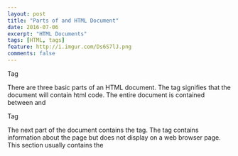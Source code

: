 ```yaml
---
layout: post
title: "Parts of and HTML Document"
date: 2016-07-06
excerpt: "HTML Documents"
tags: [HTML, tags]
feature: http://i.imgur.com/Ds6S7lJ.png
comments: false
---
```


<html> Tag

There are three basic parts of an HTML document. The <html> tag signifies that the document will contain html code. The entire document is contained between <html> and </html>

<head> Tag

The next part of the document contains the <head> tag. The <head> tag contains information about the page but does not display on a web browser page. This section usually contains the <title> tag which displays the name of the page on the menu tab of a web browser. This section can also contains the <link> tag which links to a .css file that can provide style and formatting for a web page. The end of this section is closed with a </head> tag.

<body> Tag

The last section of a HTML document is the <body>. The content of the page is contained in this section. There are many tags that can be used in this section. <h1> to <h6> are headlines that decrease in font size from one to six. The <p> is the start of a new paragraph. Ordered lists can be created using <ol> and unordered lists use <ul>. The elements within these lists are signified using <li>. The <div> tag is used for a division in the document. This is helpful when formatting and styling the page. Tables can be created using <table>, hyperlinks use <a> tags, and images use <img>. There are countless other examples that can be viewed here.